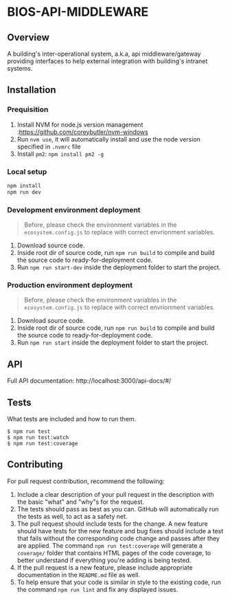 # BIOS-API-MIDDLEWARE

## Overview

A building's inter-operational system, a.k.a, api middleware/gateway providing interfaces to help external integration with building's intranet systems. 

## Installation

### Prequisition

1. Install NVM for node.js version management :https://github.com/coreybutler/nvm-windows
2. Run `nvm use`, it will automatically install and use the node version specified in `.nvmrc` file
3. Install `pm2`: `npm install pm2 -g`

### Local setup

```sh
npm install
npm run dev
```

### Development environment deployment

> Before, please check the environment variables in the `ecosystem.config.js` to replace with correct envrionment variables.

1. Download source code.
2. Inside root dir of source code, run `npm run build` to compile and build the source code to ready-for-deployment code.
3. Run `npm run start-dev` inside the deployment folder to start the project.

### Production environment deployment

> Before, please check the environment variables in the `ecosystem.config.js` to replace with correct envrionment variables.

1. Download source code.
2. Inside root dir of source code, run `npm run build` to compile and build the source code to ready-for-deployment code.
3. Run `npm run start` inside the deployment folder to start the project.

## API

Full API documentation: http://localhost:3000/api-docs/#/

## Tests

What tests are included and how to run them.
```
$ npm run test
$ npm run test:watch
$ npm run test:coverage
```

## Contributing

For pull request contribution, recommend the following:

1. Include a clear description of your pull request in the description
   with the basic "what" and "why"s for the request.
2. The tests should pass as best as you can. GitHub will automatically run
   the tests as well, to act as a safety net.
3. The pull request should include tests for the change. A new feature should
   have tests for the new feature and bug fixes should include a test that fails
   without the corresponding code change and passes after they are applied.
   The command `npm run test:coverage` will generate a `coverage/` folder that
   contains HTML pages of the code coverage, to better understand if everything
   you're adding is being tested.
4. If the pull request is a new feature, please include appropriate documentation 
   in the `README.md` file as well.
5. To help ensure that your code is similar in style to the existing code,
   run the command `npm run lint` and fix any displayed issues.